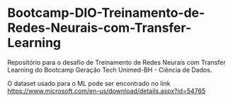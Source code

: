# Bootcamp-DIO-Treinamento-de-Redes-Neurais-com-Transfer-Learning
Repositório para o desafio de Treinamento de Redes Neurais com Transfer Learning do Bootcamp Geração Tech Unimed-BH - Ciência de Dados.

O dataset usado para o ML pode ser encontrado no link <https://www.microsoft.com/en-us/download/details.aspx?id=54765> 

